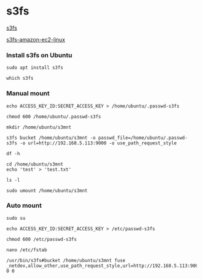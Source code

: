 # s3fs

[s3fs](https://github.com/s3fs-fuse/s3fs-fuse)

[s3fs-amazon-ec2-linux](https://aws.amazon.com/cn/blogs/china/s3fs-amazon-ec2-linux/)

### Install s3fs on Ubuntu

```shell
sudo apt install s3fs
```

```shell
which s3fs
```

### Manual mount

```shell
echo ACCESS_KEY_ID:SECRET_ACCESS_KEY > /home/ubuntu/.passwd-s3fs
```

```shell
chmod 600 /home/ubuntu/.passwd-s3fs
```

```shell
mkdir /home/ubuntu/s3mnt
```

```shell
s3fs bucket /home/ubuntu/s3mnt -o passwd_file=/home/ubuntu/.passwd-s3fs -o url=http://192.168.5.113:9000 -o use_path_request_style
```

```shell
df -h
```

```shell
cd /home/ubuntu/s3mnt
echo 'test' > 'test.txt'
```

```shell
ls -l
```

```shell
sudo umount /home/ubuntu/s3mnt
```

### Auto mount

```shell
sudo su
```

```shell
echo ACCESS_KEY_ID:SECRET_ACCESS_KEY > /etc/passwd-s3fs
```

```shell
chmod 600 /etc/passwd-s3fs
```

```shell
nano /etc/fstab
```

```shell
/usr/bin/s3fs#bucket /home/ubuntu/s3mnt fuse _netdev,allow_other,use_path_request_style,url=http://192.168.5.113:9000 0 0
```

